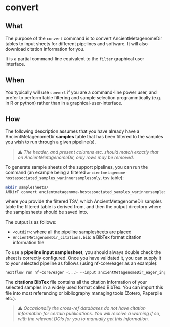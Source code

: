 # convert

## What

The purpose of the `convert` command is to convert AncientMetagenomeDir tables to input sheets for different pipelines and software. It will also download citation information for you.

It is a partial command-line equivalent to the `filter` graphical user interface.

## When

You typically will use `convert` if you are a command-line power user, and prefer to perform table filtering and sample selection programmtically (e.g. in R or python) rather than in a graphical-user-interface.

## How

The following description assumes that you have already have a AncientMetagenomeDir **samples** table that has been filtered to the samples you wish to run through a given pipeline(s).

> ⚠️ _The header, and present columns etc. should match exactly that on AncientMetagenomeDir, only rows may be removed._

To generate sample sheets of the support pipelines, you can run the command (an example being a filtered `ancientmetagenome-hostassociated_samples_warinnersamplesonly.tsv` table):

```bash
mkdir samplesheets/
AMDirT convert ancientmetagenome-hostassociated_samples_warinnersamplesonly.tsv ancientmetagenome-hostassociated -o samplesheets/
```

where you provide the filtered TSV, which AncientMetagenomeDir samples table the filtered table is derived from, and then the output directory where the samplesheets should be saved into.

The output is as follows:

- `<outdir>`: where all the pipeline samplesheets are placed
- `AncientMetagenomeDir_citations.bib`: a BibTex format citation information file

To use a **pipeline input samplesheet**, you should always double check the sheet is correctly configured. Once you have validated it, you can supply it to your selected pipeline as follows (using nf-core/eager as an example):

```bash
nextflow run nf-core/eager <...> --input ancientMetagenomeDir_eager_input.csv
```

The **citations BibTex** file contains all the citation information of your selected samples in a widely used format called BibTex. You can import this file into most referencing or bibliography managing tools (Zotero, Paperpile etc.).

> ⚠️ _Occasionally the cross-ref databases do not have citation information for certain publications. You will receive a warning if so, with the relevant DOIs for you to manually get this information._
